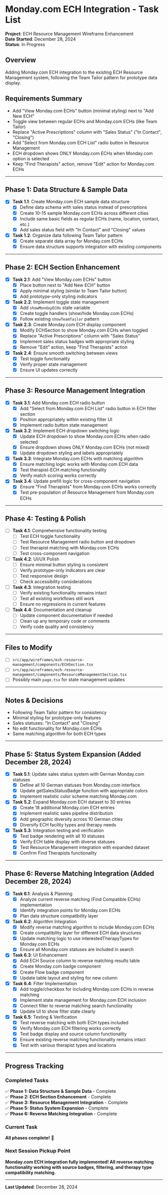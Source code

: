 # Monday.com ECH Integration - Task List

**Project**: ECH Resource Management Wireframe Enhancement  
**Date Started**: December 28, 2024  
**Status**: In Progress  

## Overview
Adding Monday.com ECH integration to the existing ECH Resource Management system, following the Team Tailor pattern for prototype data display.

## Requirements Summary
- Add "View Monday.com ECHs" button (minimal styling) next to "Add New ECH"
- Toggle view between regular ECHs and Monday.com ECHs (like Team Tailor)
- Replace "Active Prescriptions" column with "Sales Status" ("In Contact", "Closing")
- Add "Select from Monday.com ECH List" radio button in Resource Management
- ECH dropdown shows ONLY Monday.com ECHs when Monday.com option is selected
- Keep "Find Therapists" action, remove "Edit" action for Monday.com ECHs

---

## Phase 1: Data Structure & Sample Data
- [x] **Task 1.1**: Create Monday.com ECH sample data structure
  - [x] Define data schema with sales status instead of prescriptions
  - [x] Create 10-15 sample Monday.com ECHs across different cities
  - [x] Include same basic fields as regular ECHs (name, location, contact, etc.)
  - [x] Add sales status field with "In Contact" and "Closing" values
- [x] **Task 1.2**: Organize data following Team Tailor pattern
  - [x] Create separate data array for Monday.com ECHs
  - [x] Ensure data structure supports integration with existing components

---

## Phase 2: ECH Section Enhancement
- [x] **Task 2.1**: Add "View Monday.com ECHs" button
  - [x] Place button next to "Add New ECH" button
  - [x] Apply minimal styling (similar to Team Tailor button)
  - [x] Add prototype-only styling indicators
- [x] **Task 2.2**: Implement toggle state management
  - [x] Add `showMondayECHs` state variable
  - [x] Create toggle handlers (show/hide Monday.com ECHs)
  - [x] Follow existing `showTeamTailor` pattern
- [x] **Task 2.3**: Create Monday.com ECH display component
  - [x] Modify ECHSection to show Monday.com ECHs when toggled
  - [x] Replace "Active Prescriptions" column with "Sales Status"
  - [x] Implement sales status badges with appropriate styling
  - [x] Remove "Edit" action, keep "Find Therapists" action
- [x] **Task 2.4**: Ensure smooth switching between views
  - [x] Test toggle functionality
  - [x] Verify proper state management
  - [x] Ensure UI updates correctly

---

## Phase 3: Resource Management Integration
- [x] **Task 3.1**: Add Monday.com ECH radio button
  - [x] Add "Select from Monday.com ECH List" radio button in ECH filter section
  - [x] Position appropriately within existing filter UI
  - [x] Implement radio button state management
- [x] **Task 3.2**: Implement ECH dropdown switching logic
  - [x] Update ECH dropdown to show Monday.com ECHs when radio selected
  - [x] Ensure dropdown shows ONLY Monday.com ECHs (not mixed)
  - [x] Update dropdown styling and labels appropriately
- [x] **Task 3.3**: Integrate Monday.com ECHs with matching algorithm
  - [x] Ensure matching logic works with Monday.com ECH data
  - [x] Test therapist-ECH matching functionality
  - [x] Verify match scoring works correctly
- [x] **Task 3.4**: Update prefill logic for cross-component navigation
  - [x] Ensure "Find Therapists" from Monday.com ECHs works correctly
  - [x] Test pre-population of Resource Management from Monday.com ECHs

---

## Phase 4: Testing & Polish
- [ ] **Task 4.1**: Comprehensive functionality testing
  - [ ] Test ECH toggle functionality
  - [ ] Test Resource Management radio button and dropdown
  - [ ] Test therapist matching with Monday.com ECHs
  - [ ] Test cross-component navigation
- [ ] **Task 4.2**: UI/UX Polish
  - [ ] Ensure minimal button styling is consistent
  - [ ] Verify prototype-only indicators are clear
  - [ ] Test responsive design
  - [ ] Check accessibility considerations
- [ ] **Task 4.3**: Integration testing
  - [ ] Verify existing functionality remains intact
  - [ ] Test all existing workflows still work
  - [ ] Ensure no regressions in current features
- [ ] **Task 4.4**: Documentation and cleanup
  - [ ] Update component documentation if needed
  - [ ] Clean up any temporary code or comments
  - [ ] Verify code quality and consistency

---

## Files to Modify
- [ ] `src/app/wireframes/ech-resource-management/components/ECHSection.tsx`
- [ ] `src/app/wireframes/ech-resource-management/components/ResourceManagementSection.tsx`
- [ ] Possibly main `page.tsx` for state management updates

---

## Notes & Decisions
- Following Team Tailor pattern for consistency
- Minimal styling for prototype-only features
- Sales statuses: "In Contact" and "Closing"
- No edit functionality for Monday.com ECHs
- Same matching algorithm for both ECH types

---

## Phase 5: Status System Expansion (Added December 28, 2024)
- [x] **Task 5.1**: Update sales status system with German Monday.com statuses
  - [x] Define all 10 German statuses from Monday.com interface
  - [x] Update getSalesStatusBadge function with appropriate colors
  - [x] Implement realistic color scheme matching Monday.com
- [x] **Task 5.2**: Expand Monday.com ECH dataset to 30 entries
  - [x] Create 18 additional Monday.com ECH entries
  - [x] Implement realistic sales pipeline distribution
  - [x] Add geographic diversity across 10 German cities
  - [x] Diversify ECH facility types and therapy needs
- [x] **Task 5.3**: Integration testing and verification
  - [x] Test badge rendering with all 10 statuses
  - [x] Verify ECH table display with diverse statuses
  - [x] Test Resource Management integration with expanded dataset
  - [x] Confirm Find Therapists functionality

---

## Phase 6: Reverse Matching Integration (Added December 28, 2024)
- [x] **Task 6.1**: Analysis & Planning
  - [x] Analyze current reverse matching (Find Compatible ECHs) implementation
  - [x] Identify integration points for Monday.com ECHs
  - [x] Plan data structure compatibility layer
- [x] **Task 6.2**: Algorithm Integration  
  - [x] Modify reverse matching algorithm to include Monday.com ECHs
  - [x] Create compatibility layer for different ECH data structures
  - [x] Update matching logic to use interestedTherapyTypes for Monday.com ECHs
  - [x] Ensure all Monday.com statuses are included in search
- [x] **Task 6.3**: UI Enhancement
  - [x] Add ECH Source column to reverse matching results table
  - [x] Create Monday.com badge component
  - [x] Create Flow badge component  
  - [x] Update table layout and styling for new column
- [x] **Task 6.4**: Filter Implementation
  - [x] Add toggle/checkbox for including Monday.com ECHs in reverse matching
  - [x] Implement state management for Monday.com ECH inclusion
  - [x] Connect filter to reverse matching search functionality
  - [x] Update UI to show filter state clearly
- [x] **Task 6.5**: Testing & Verification
  - [x] Test reverse matching with both ECH types included
  - [x] Verify Monday.com ECH filtering works correctly
  - [x] Test badge display and source column functionality
  - [x] Ensure existing reverse matching functionality remains intact
  - [x] Test with various therapist types and locations

---

## Progress Tracking

### Completed Tasks
✅ **Phase 1: Data Structure & Sample Data** - Complete  
✅ **Phase 2: ECH Section Enhancement** - Complete  
✅ **Phase 3: Resource Management Integration** - Complete  
✅ **Phase 5: Status System Expansion** - Complete  
✅ **Phase 6: Reverse Matching Integration** - Complete

### Current Task
**All phases complete!** 🎉

### Next Session Pickup Point
**Monday.com ECH integration fully implemented! All reverse matching functionality working with source badges, filtering, and therapy type compatibility matching.**

---

**Last Updated**: December 28, 2024 